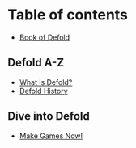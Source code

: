 # Table of contents

* [Book of Defold](README.md)

## Defold A-Z

* [What is Defold?](defold-a-z/what-is-defold.md)
* [Defold History](defold-a-z/defold-history.md)

## Dive into Defold

* [Make Games Now!](dive-into-defold/make-games-now.md)

